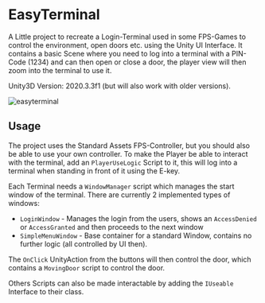# EasyTerminal

A Little project to recreate a Login-Terminal used in some FPS-Games to control the environment, open doors etc. using the Unity UI Interface.
It contains a basic Scene where you need to log into a terminal with a PIN-Code (1234) and can then open or close a door, the player view will then zoom into the terminal to use it.

Unity3D Version: 2020.3.3f1 (but will also work with older versions).

![easyterminal](https://user-images.githubusercontent.com/1804137/114318979-b0ebf300-9b0f-11eb-86be-b7b2f7185ec4.gif)

## Usage

The project uses the Standard Assets FPS-Controller, but you should also be able to use your own controller. To make the Player be able to interact with the terminal,
add an `PlayerUseLogic` Script to it, this will log into a terminal when standing in front of it using the E-key.

Each Terminal needs a `WindowManager` script which manages the start window of the terminal. There are currently 2 implemented types of windows:
* `LoginWindow` - Manages the login from the users, shows an `AccessDenied` or `AccessGranted` and then proceeds to the next window
* `SimpleMenuWindow` - Base container for a standard Window, contains no further logic (all controlled by UI then).

The `OnClick` UnityAction from the buttons will then control the door, which contains a `MovingDoor` script to control the door.

Others Scripts can also be made interactable by adding the `IUseable` Interface to their class.
